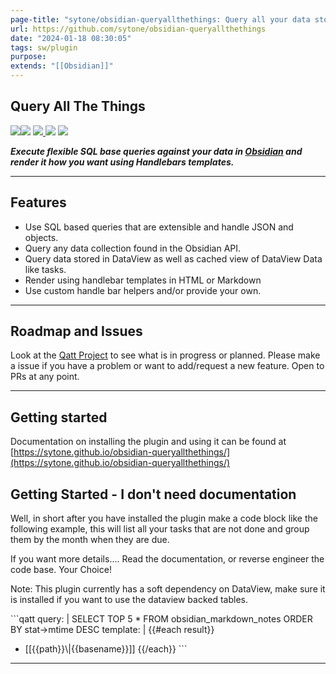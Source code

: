 ```yaml
---
page-title: "sytone/obsidian-queryallthethings: Query all your data stored in Obsidian, this plugin allows SQL based queries against the data collections available in Obsidian and Dataview. Output can then be rendered by Handlebars"
url: https://github.com/sytone/obsidian-queryallthethings
date: "2024-01-18 08:30:05"
tags: sw/plugin
purpose:
extends: "[[Obsidian]]"
---
```


## Query All The Things

 [![](https://camo.githubusercontent.com/97580aead5d859df950188e88e550d6ea717a89d18b3886b7a78ccb62c06a2e8/68747470733a2f2f696d672e736869656c64732e696f2f6769746875622f6d616e69666573742d6a736f6e2f762f7379746f6e652f6f6273696469616e2d7175657279616c6c7468657468696e67733f636f6c6f723d626c7565)](https://github.com/sytone/obsidian-queryallthethings/releases/latest)[![](https://camo.githubusercontent.com/def48390aeab5067ef3937c92af0ecc2b0bd49d82acf5ffe039ed76cd32d90d4/68747470733a2f2f696d672e736869656c64732e696f2f6769746875622f72656c656173652d646174652f7379746f6e652f6f6273696469616e2d7175657279616c6c7468657468696e6773)](https://camo.githubusercontent.com/def48390aeab5067ef3937c92af0ecc2b0bd49d82acf5ffe039ed76cd32d90d4/68747470733a2f2f696d672e736869656c64732e696f2f6769746875622f72656c656173652d646174652f7379746f6e652f6f6273696469616e2d7175657279616c6c7468657468696e6773) [![](https://camo.githubusercontent.com/1a381258fa0aa511d73174053e59c545fc57b94d81819d2e94994c1d65c4ca86/68747470733a2f2f696d672e736869656c64732e696f2f6769746875622f6c6963656e73652f7379746f6e652f6f6273696469616e2d7175657279616c6c7468657468696e6773) ](https://github.com/sytone/obsidian-queryallthethings/blob/main/LICENSE)[![](https://camo.githubusercontent.com/6ec1128e72ef8e645e6bf551410766fb96e21d101937788e274a58c62750b453/68747470733a2f2f696d672e736869656c64732e696f2f6769746875622f646f776e6c6f6164732f7379746f6e652f6f6273696469616e2d7175657279616c6c7468657468696e67732f746f74616c)](https://camo.githubusercontent.com/6ec1128e72ef8e645e6bf551410766fb96e21d101937788e274a58c62750b453/68747470733a2f2f696d672e736869656c64732e696f2f6769746875622f646f776e6c6f6164732f7379746f6e652f6f6273696469616e2d7175657279616c6c7468657468696e67732f746f74616c) [![](https://camo.githubusercontent.com/b7a25c57f4646fd5e507d987a2dd5957f3fec920f6462daa78c3ed8324f4012f/68747470733a2f2f696d672e736869656c64732e696f2f6769746875622f6973737565732f7379746f6e652f6f6273696469616e2d7175657279616c6c7468657468696e6773)](https://github.com/sytone/obsidian-queryallthethings/issues)

***Execute flexible SQL base queries against your data in [Obsidian](https://obsidian.md/) and render it how you want using Handlebars templates.***

---

## Features

-   Use SQL based queries that are extensible and handle JSON and objects.
-   Query any data collection found in the Obsidian API.
-   Query data stored in DataView as well as cached view of DataView Data like tasks.
-   Render using handlebar templates in HTML or Markdown
-   Use custom handle bar helpers and/or provide your own.

---

## Roadmap and Issues

Look at the [Qatt Project](https://github.com/users/sytone/projects/4) to see what is in progress or planned. Please make a issue if you have a problem or want to add/request a new feature. Open to PRs at any point.

---

## Getting started

Documentation on installing the plugin and using it can be found at [https://sytone.github.io/obsidian-queryallthethings/](https://sytone.github.io/obsidian-queryallthethings/)

## Getting Started - I don't need documentation

Well, in short after you have installed the plugin make a code block like the following example, this will list all your tasks that are not done and group them by the month when they are due.

If you want more details.... Read the documentation, or reverse engineer the code base. Your Choice!

Note: This plugin currently has a soft dependency on DataView, make sure it is installed if you want to use the dataview backed tables.

\`\`\`qatt
query: |
  SELECT TOP 5 \* FROM obsidian\_markdown\_notes ORDER BY stat->mtime DESC
template: |
  {{#each result}}
   - \[\[{{path}}\\|{{basename}}\]\]
  {{/each}}
\`\`\`

---